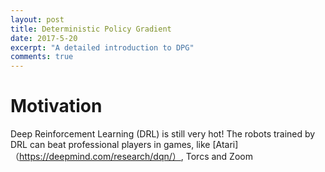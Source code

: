 ```yaml
---
layout: post
title: Deterministic Policy Gradient
date: 2017-5-20
excerpt: "A detailed introduction to DPG"
comments: true
---
```


# Motivation

Deep Reinforcement Learning (DRL) is still very hot! The robots trained by DRL can beat professional players in games, like [Atari]（https://deepmind.com/research/dqn/）, Torcs and Zoom